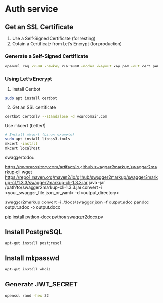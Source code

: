 # Auth service

## Get an SSL Certificate

1. Use a Self-Signed Certificate (for testing)
2. Obtain a Certificate from Let’s Encrypt (for production)

### Generate a Self-Signed Certificate

```bash
openssl req -x509 -newkey rsa:2048 -nodes -keyout key.pem -out cert.pem -days 365
```

### Using Let’s Encrypt

1. Install Certbot

```bash
sudo apt install certbot
```

2. Get an SSL certificate

```bash
certbot certonly --standalone -d yourdomain.com
```


Use mkcert (better!)

```bash
# Install mkcert (Linux example)
sudo apt install libnss3-tools
mkcert -install
mkcert localhost
```



swaggertodoc

https://mvnrepository.com/artifact/io.github.swagger2markup/swagger2markup-cli
wget https://repo1.maven.org/maven2/io/github/swagger2markup/swagger2markup-cli/1.3.3/swagger2markup-cli-1.3.3.jar
java -jar /path/to/swagger2markup-cli-1.3.3.jar convert -i <your_swagger_file.json_or_yaml> -d <output_directory>

swagger2markup convert -i ./docs/swagger.json -f output.adoc
pandoc output.adoc -o output.docx


pip install python-docx
python swagger2docx.py

## Install PostgreSQL

```bash
apt-get install postgresql
```

## Install mkpasswd

```bash
apt-get install whois
```

## Generate JWT_SECRET

```bash
openssl rand -hex 32
```
